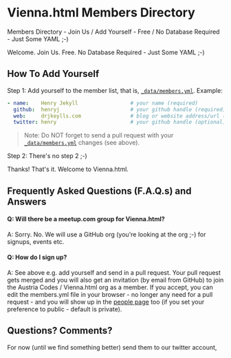 # Vienna.html Members Directory


Members Directory - Join Us / Add Yourself - Free / No Database Required - Just Some YAML ;-)


Welcome. Join Us. Free. No Database Required - Just Some YAML ;-)


## How To Add Yourself

Step 1: Add yourself to the member list, that is, [`_data/members.yml`](_data/members.yml). Example:

``` yaml
- name:    Henry Jekyll                 # your name (required)
  github:  henryj                       # your github handle (required)
  web:     drjkeylls.com                # blog or website address/url (optional)
  twitter: henry                        # your github handle (optional)
```

> Note: Do NOT forget to send a pull request with your [`_data/members.yml`](_data/members.yml) changes (see above).

Step 2: There's no step 2 ;-)

Thanks! That's it. Welcome to Vienna.html.


## Frequently Asked Questions (F.A.Q.s) and Answers

#### Q: Will there be a meetup.com group for Vienna.html?

A: Sorry. No. We will use a GitHub org (you're looking at the org ;-) for signups, events etc.

#### Q: How do I sign up?

A: See above e.g. add yourself and send in a pull request. Your pull request gets merged and you will also get
an invitation (by email from GitHub) to join the Austria Codes / Vienna.html org as a member. If you accept, you can edit the
members.yml file in your browser - no longer any need for a pull request - and you will show up in the
[people page](https://github.com/orgs/austriacodes/people) too (if you set your preference
to public - default is private).



## Questions? Comments?

For now (until we find something better) send them to our twitter account,
